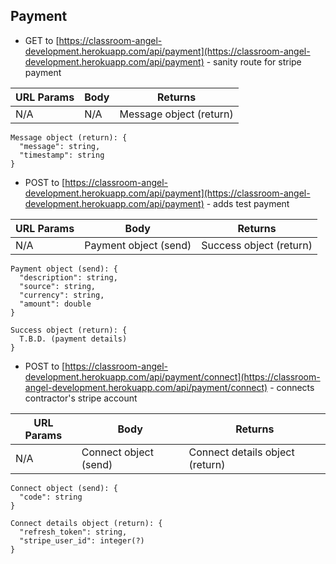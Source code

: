 ## Payment

- GET to [https://classroom-angel-development.herokuapp.com/api/payment](https://classroom-angel-development.herokuapp.com/api/payment) - sanity route for stripe payment

| URL Params | Body | Returns                 |
| ---------- | ---- | ----------------------- |
| N/A        | N/A  | Message object (return) |

```
Message object (return): {
  "message": string,
  "timestamp": string
}
```

- POST to [https://classroom-angel-development.herokuapp.com/api/payment](https://classroom-angel-development.herokuapp.com/api/payment) - adds test payment

| URL Params | Body                  | Returns                 |
| ---------- | --------------------- | ----------------------- |
| N/A        | Payment object (send) | Success object (return) |

```
Payment object (send): {
  "description": string,
  "source": string,
  "currency": string,
  "amount": double
}
```

```
Success object (return): {
  T.B.D. (payment details)
}
```

- POST to [https://classroom-angel-development.herokuapp.com/api/payment/connect](https://classroom-angel-development.herokuapp.com/api/payment/connect) - connects contractor's stripe account

| URL Params | Body                  | Returns                         |
| ---------- | --------------------- | ------------------------------- |
| N/A        | Connect object (send) | Connect details object (return) |

```
Connect object (send): {
  "code": string
}
```

```
Connect details object (return): {
  "refresh_token": string,
  "stripe_user_id": integer(?)
}
```
